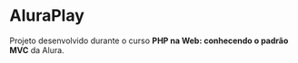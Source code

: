 # AluraPlay
Projeto desenvolvido durante o curso **PHP na Web: conhecendo o padrão MVC** da Alura. 
